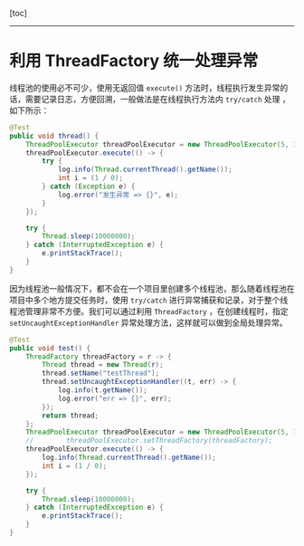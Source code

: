 [toc]

---

# 利用 ThreadFactory 统一处理异常

线程池的使用必不可少，使用无返回值 `execute()` 方法时，线程执行发生异常的话，需要记录日志，方便回溯，一般做法是在线程执行方法内 `try/catch` 处理 ，如下所示：

```java
@Test
public void thread() {
    ThreadPoolExecutor threadPoolExecutor = new ThreadPoolExecutor(5, 10, 60, TimeUnit.SECONDS, new ArrayBlockingQueue<Runnable>(100));
    threadPoolExecutor.execute(() -> {
        try {
            log.info(Thread.currentThread().getName());
            int i = (1 / 0);
        } catch (Exception e) {
            log.error("发生异常 => {}", e);
        }
    });

    try {
        Thread.sleep(10000000);
    } catch (InterruptedException e) {
        e.printStackTrace();
    }
}
```

因为线程池一般情况下，都不会在一个项目里创建多个线程池，那么随着线程池在项目中多个地方提交任务时，使用 `try/catch` 进行异常捕获和记录，对于整个线程池管理非常不方便。我们可以通过利用 `ThreadFactory` ，在创建线程时，指定 `setUncaughtExceptionHandler` 异常处理方法，这样就可以做到全局处理异常。

```java
@Test
public void test() {
    ThreadFactory threadFactory = r -> {
        Thread thread = new Thread(r);
        thread.setName("testThread");
        thread.setUncaughtExceptionHandler((t, err) -> {
            log.info(t.getName());
            log.error("err => {}", err);
        });
        return thread;
    };
    ThreadPoolExecutor threadPoolExecutor = new ThreadPoolExecutor(5, 10, 60, TimeUnit.SECONDS, new ArrayBlockingQueue<Runnable>(100), threadFactory);
    //        threadPoolExecutor.setThreadFactory(threadFactory);
    threadPoolExecutor.execute(() -> {
        log.info(Thread.currentThread().getName());
        int i = (1 / 0);
    });

    try {
        Thread.sleep(10000000);
    } catch (InterruptedException e) {
        e.printStackTrace();
    }
}
```

